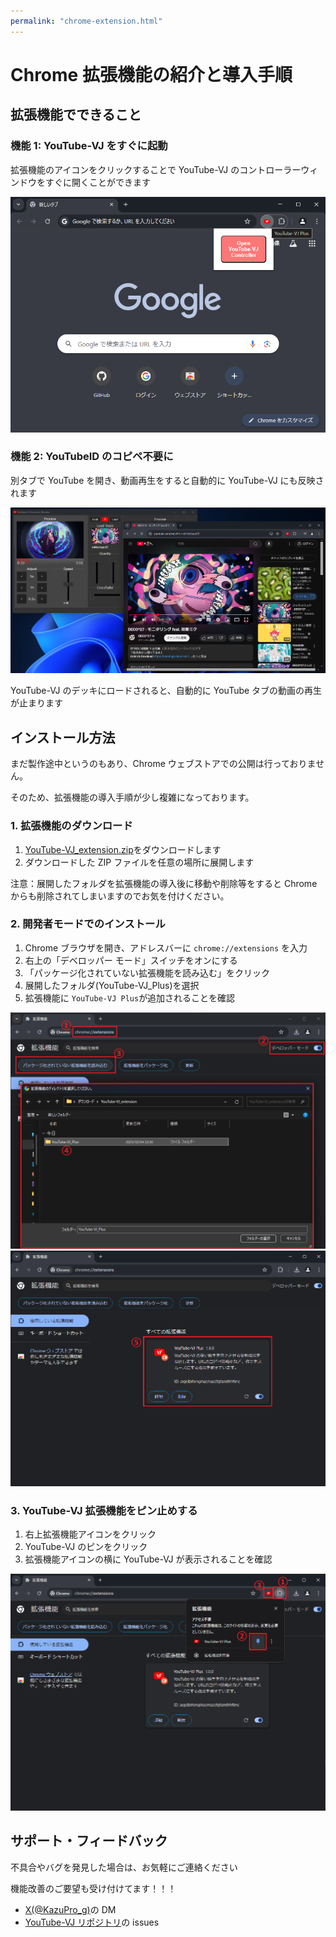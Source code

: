 ```yaml
---
permalink: "chrome-extension.html"
---
```


# Chrome 拡張機能の紹介と導入手順

## 拡張機能でできること

### 機能 1: YouTube-VJ をすぐに起動

拡張機能のアイコンをクリックすることで YouTube-VJ のコントローラーウィンドウをすぐに開くことができます

![alt text](chrome-extension-extension-popup.png)

### 機能 2: YouTubeID のコピペ不要に

別タブで YouTube を開き、動画再生をすると自動的に YouTube-VJ にも反映されます

![alt text](chrome-extension-auto-input-id.png)

YouTube-VJ のデッキにロードされると、自動的に YouTube タブの動画の再生が止まります

## インストール方法

まだ製作途中というのもあり、Chrome ウェブストアでの公開は行っておりません。

そのため、拡張機能の導入手順が少し複雑になっております。

### 1. 拡張機能のダウンロード

1. [YouTube-VJ_extension.zip](./../YouTube-VJ_extension.zip)をダウンロードします
2. ダウンロードした ZIP ファイルを任意の場所に展開します

注意：展開したフォルダを拡張機能の導入後に移動や削除等をすると Chrome からも削除されてしまいますのでお気を付けください。

### 2. 開発者モードでのインストール

1. Chrome ブラウザを開き、アドレスバーに `chrome://extensions` を入力
2. 右上の「デベロッパー モード」スイッチをオンにする
3. 「パッケージ化されていない拡張機能を読み込む」をクリック
4. 展開したフォルダ(YouTube-VJ_Plus)を選択
5. 拡張機能に `YouTube-VJ Plus`が追加されることを確認

![alt text](chrome-extension-instllation.png)
![alt text](chrome-extension-instllation-result.png)

### 3. YouTube-VJ 拡張機能をピン止めする

1. 右上拡張機能アイコンをクリック
2. YouTube-VJ のピンをクリック
3. 拡張機能アイコンの横に YouTube-VJ が表示されることを確認

![alt text](chrome-extension-pinned.png)

## サポート・フィードバック

不具合やバグを発見した場合は、お気軽にご連絡ください

機能改善のご要望も受け付けてます！！！

- [X(@KazuPro_g)](https://x.com/KazuPro_g)の DM
- [YouTube-VJ リポジトリ](https://github.com/KazuProg/youtube-vj)の issues
